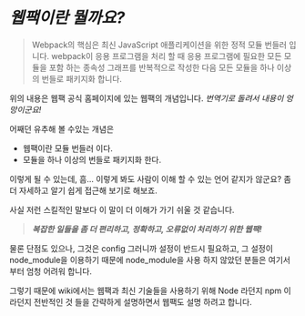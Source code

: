 # _웹팩이란 뭘까요?_

>Webpack의 핵심은 최신 JavaScript 애플리케이션을 위한 정적 모듈 번들러 입니다. webpack이 응용 프로그램을 처리 할 때 응용 프로그램에 필요한 모든 모듈을 포함 하는 종속성 그래프를 반복적으로 작성한 다음 모든 모듈을 하나 이상의 번들로 패키지화 합니다.

위의 내용은 웹팩 공식 홈페이지에 있는 웹팩의 개념입니다.
_번역기로 돌려서 내용이 엉망이군요!_

어째던 유추해 볼 수있는 개념은

* 웹팩이란 모듈 번들러 이다.
* 모듈을 하나 이상의 번들로 패키지화 한다.

이렇게 될 수 있는데, 흠... 이렇게 봐도 사람이 이해 할 수 있는 언어 같지가 않군요?
좀 더 자세하고 알기 쉽게 접근해 보기로 해보죠.

사실 저런 스킬적인 말보다 이 말이 더 이해가 가기 쉬울 것 같습니다.

>***복잡한 일들을 좀 더 편리하고, 정확하고, 오류없이 처리하기 위한 웹팩!***

물론 단점도 있으나, 그것은 config 그러니까 설정이 반드시 필요하고,
그 설정이 node_module을 이용하기 때문에 node_module을 사용 하지 않았던 분들은
여기서 부터 엄청 어려워 합니다. 

그렇기 때문에 wiki에서는 웹팩과 최신 기술들을 사용하기 위해 Node 라던지 npm 이라던지 전반적인 것 들을 간략하게 설명하면서 웹팩도 설명 하려고 합니다.
